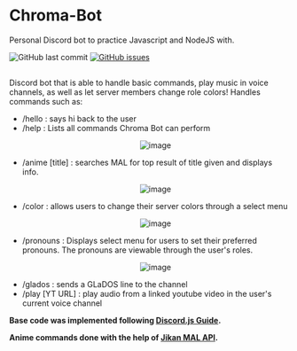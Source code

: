 # Chroma-Bot
Personal Discord bot to practice Javascript and NodeJS with. 

![GitHub last commit](https://img.shields.io/github/last-commit/chaydotgit/Chroma-Bot?style=for-the-badge)
[![GitHub issues](https://img.shields.io/github/issues/chaydotgit/Chroma-Bot?style=for-the-badge)](https://github.com/chaydotgit/Chroma-Bot/issues)

## 
Discord bot that is able to handle basic commands, play music in voice channels, as well as let server members change role colors!
Handles commands such as:
- /hello : says hi back to the user
- /help : Lists all commands Chroma Bot can perform
        <p align="center">
         ![image](https://user-images.githubusercontent.com/26285957/222008466-14626658-c08f-491a-b62c-6a66258f099a.png)
        </p>
- /anime [title] : searches MAL for top result of title given and displays info.  
        <p align="center">
        ![image](https://user-images.githubusercontent.com/26285957/222009447-5c7d0f20-19e7-4e1b-aece-8c3288271dbd.png)
        </p>
- /color : allows users to change their server colors through a select menu  
        <p align="center">
        ![image](https://user-images.githubusercontent.com/26285957/222009599-4fcdf4a1-93ed-46b4-8fdd-f325b3dbaade.png)
        </p>
- /pronouns : Displays select menu for users to set their preferred pronouns. The pronouns are viewable through the user's roles.
        <p align="center">
        ![image](https://user-images.githubusercontent.com/26285957/222009740-ed1614c5-a4ff-4a2c-8c26-21eb1e9322e5.png)
        </p>
- /glados : sends a GLaDOS line to the channel
- /play [YT URL] : play audio from a linked youtube video in the user's current voice channel

__Base code was implemented following [Discord.js Guide](https://discordjs.guide/#before-you-begin).__

__Anime commands done with the help of [Jikan MAL API](https://jikan.moe/).__

